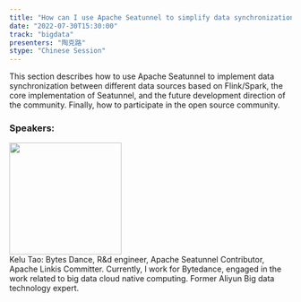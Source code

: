 ```yaml
---
title: "How can I use Apache Seatunnel to simplify data synchronization"
date: "2022-07-30T15:30:00"
track: "bigdata"
presenters: "陶克路"
stype: "Chinese Session"
---
```

This section describes how to use Apache Seatunnel to implement data synchronization between different data sources based on Flink/Spark, the core implementation of Seatunnel, and the future development direction of the community. Finally, how to participate in the open source community.
 ### Speakers: 
 <img src="images/speaker/1180.png" width="200" /><br>Kelu Tao: Bytes Dance, R&d engineer, Apache Seatunnel Contributor, Apache Linkis Committer. Currently, I work for Bytedance, engaged in the work related to big data cloud native computing. Former Aliyun Big data technology expert.

 